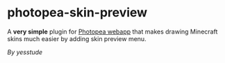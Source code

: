# photopea-skin-preview

A **very simple** plugin for [Photopea webapp](https://www.photopea.com/) that makes drawing Minecraft skins much easier by adding skin preview menu.

*By yesstude*
